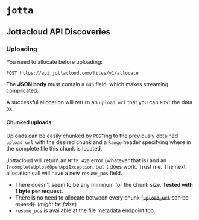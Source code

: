 # `jotta`

## Jottacloud API Discoveries

### Uploading

You need to allocate before uploading:

`POST https://api.jottacloud.com/files/v1/allocate`

The **JSON body** must contain a `md5` field, which makes streaming complicated.

A successful allocation will return an `upload_url` that you can `POST` the data to.

#### Chunked uploads

Uploads can be easily chunked by `POST`ing to the previously obtained `upload_url` with the desired chunk
and a `Range` header specifying where in the complete file this chunk is located.

Jottacloud will return an `HTTP 420` error (whatever that is) and an `IncompleteUploadOpenApiException`,
but it does work. Trust me. The next allocation call will have a new `resume_pos` field.

- There doesn't seem to be any minimum for the chunk size. **Tested with 1 byte per request.**
- ~~There is no need to allocate between every chunk (`upload_url` can be reused).~~ (*might be false*)
- `resume_pos` is available at the file metadata endpoint too.
